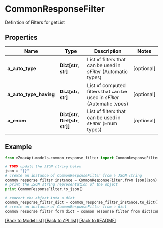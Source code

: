 # CommonResponseFilter

Definition of Filters for getList

## Properties

Name | Type | Description | Notes
------------ | ------------- | ------------- | -------------
**a_auto_type** | **Dict[str, str]** | List of filters that can be used in *sFilter* (Automatic types) | [optional] 
**a_auto_type_having** | **Dict[str, str]** | List of computed filters that can be used in *sFilter* (Automatic types) | [optional] 
**a_enum** | **Dict[str, Dict[str, str]]** | List of filters that can be used in *sFilter* (Enum types) | [optional] 

## Example

```python
from eZmaxApi.models.common_response_filter import CommonResponseFilter

# TODO update the JSON string below
json = "{}"
# create an instance of CommonResponseFilter from a JSON string
common_response_filter_instance = CommonResponseFilter.from_json(json)
# print the JSON string representation of the object
print CommonResponseFilter.to_json()

# convert the object into a dict
common_response_filter_dict = common_response_filter_instance.to_dict()
# create an instance of CommonResponseFilter from a dict
common_response_filter_form_dict = common_response_filter.from_dict(common_response_filter_dict)
```
[[Back to Model list]](../README.md#documentation-for-models) [[Back to API list]](../README.md#documentation-for-api-endpoints) [[Back to README]](../README.md)


